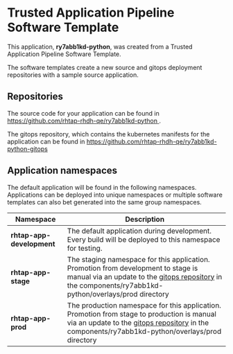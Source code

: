# Trusted Application Pipeline Software Template

This application, **ry7abb1kd-python**, was created from a Trusted Application Pipeline Software Template.

The software templates create a new source and gitops deployment repositories with a sample source application. 

## Repositories

The source code for your application can be found in [https://github.com/rhtap-rhdh-qe/ry7abb1kd-python ](https://github.com/rhtap-rhdh-qe/ry7abb1kd-python ).
 
The gitops repository, which contains the kubernetes manifests for the application can be found in 
[https://github.com/rhtap-rhdh-qe/ry7abb1kd-python-gitops ](https://github.com/rhtap-rhdh-qe/ry7abb1kd-python-gitops ) 

## Application namespaces 

The default application will be found in the following namespaces. Applications can be deployed into unique namespaces or multiple software templates can also bet generated into the same group namespaces.  

|  Namespace   |  Description   |  
| -------- | -------- |   
| **rhtap-app-development** | The default application during development. Every build will be deployed to this namespace for testing. | 
| **rhtap-app-stage** | The staging namespace for this application. Promotion from development to stage is manual via an update to the [gitops repository](https://github.com/rhtap-rhdh-qe/ry7abb1kd-python-gitops ) in the components/ry7abb1kd-python/overlays/prod directory |  
| **rhtap-app-prod** | The production namespace for this application. Promotion from stage to production is manual via an update to the [gitops repository](https://github.com/rhtap-rhdh-qe/ry7abb1kd-python-gitops ) in the components/ry7abb1kd-python/overlays/prod directory | 